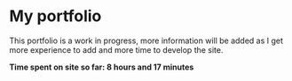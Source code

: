 # My portfolio
This portfolio is a work in progress, more information will be added as I get more experience to add and more time to develop the site.

**Time spent on site so far: 8 hours and 17 minutes**